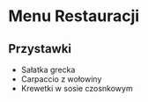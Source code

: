 # Menu Restauracji

## Przystawki
- Sałatka grecka
- Carpaccio z wołowiny
- Krewetki w sosie czosnkowym
